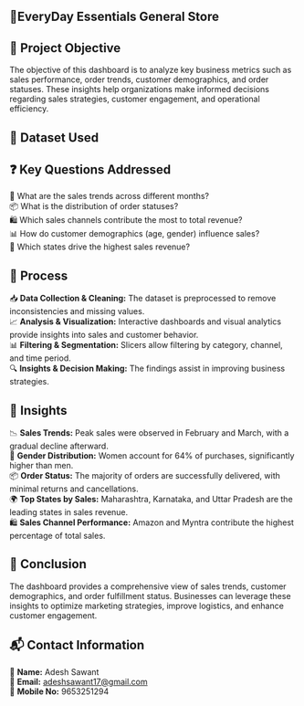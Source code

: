 ## **🛒EveryDay Essentials General Store**

## **🎯 Project Objective**  
The objective of this dashboard is to analyze key business metrics such as sales performance, order trends, customer demographics, and order statuses. These insights help organizations make informed decisions regarding sales strategies, customer engagement, and operational efficiency.  



## **📂 Dataset Used**  
 



## **❓ Key Questions Addressed**  
🔢 What are the sales trends across different months?  
📦 What is the distribution of order statuses?  
🛍️ Which sales channels contribute the most to total revenue?  
📊 How do customer demographics (age, gender) influence sales?  
📍 Which states drive the highest sales revenue?  


## **🔄 Process**  
📥 **Data Collection & Cleaning:** The dataset is preprocessed to remove inconsistencies and missing values.  
📈 **Analysis & Visualization:** Interactive dashboards and visual analytics provide insights into sales and customer behavior.  
📊 **Filtering & Segmentation:** Slicers allow filtering by category, channel, and time period.  
🔍 **Insights & Decision Making:** The findings assist in improving business strategies.  



## **🔎 Insights**  
📉 **Sales Trends:** Peak sales were observed in February and March, with a gradual decline afterward.  
🛒 **Gender Distribution:** Women account for 64% of purchases, significantly higher than men.  
📦 **Order Status:** The majority of orders are successfully delivered, with minimal returns and cancellations.  
🌍 **Top States by Sales:** Maharashtra, Karnataka, and Uttar Pradesh are the leading states in sales revenue.  
🛍️ **Sales Channel Performance:** Amazon and Myntra contribute the highest percentage of total sales.  



## **🏁 Conclusion**  
The dashboard provides a comprehensive view of sales trends, customer demographics, and order fulfillment status. Businesses can leverage these insights to optimize marketing strategies, improve logistics, and enhance customer engagement.  


## **📬 Contact Information**  
👤 **Name:** Adesh Sawant  
📧 **Email:** adeshsawant17@gmail.com  
📱 **Mobile No:** 9653251294  

